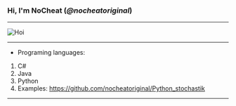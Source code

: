 ### Hi, I'm __NoCheat__ (_@nocheatoriginal_)

---

![](https://abload.de/img/macpfpdyko4.png "Hoi")

---

- Programing languages: 
1. C#
2. Java 
3. Python 
4. Examples: https://github.com/nocheatoriginal/Python_stochastik
---

[comment]: < ![](https://abload.de/img/rikka_fullbody_pfp82ji6.png "Rikka Takanashi! Das wahre Auge des bösen Königs!") >
[comment]: < ![](https://abload.de/img/__profilbild__s2j47.jpeg "Hi!") >
